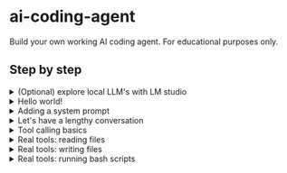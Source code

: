 # ai-coding-agent

Build your own working AI coding agent. For educational purposes only.

## Step by step

<details>
<summary>(Optional) explore local LLM's with LM studio</summary>

This step is optional, but very much recommended if you want to understand how LLM's work. 
Download and install [LM Studio](https://lmstudio.ai/) and try to achieve the following tasks:

* Download a small local model (e.g. Qwen/Qwen2.5-Coder-7B-Instruct-GGUF).
* Try chatting with the downloaded model in LM studio. Play around with the settings (developer mode, temperature, top_p, max new tokens, etc).
* Try starting the LM studio server and sending a request to it via curl or postman. Play around with the settings (verbose logging, log incoming tokens)

</details>


<details>
<summary>Hello world!</summary>

Look for an openAI client for your language of choice.
You can use LM studio and your local model for the rest of this workshop. If your laptop struggles running tool-calling models you can use the OpenAI key provided by the facilitator.

Now let's build out your walking skeleton! 
Build a REPL loop that:

* asks for a user prompt
* forwards the prompt to the model
* prints the model response to console
* repeats

Acceptance test:
> Say "hello world"
> "Hello wold"

**note**: KISS aka keep it super simple, don't bother with any bells and whistles yet.
We have a lot to go through in the next 60 minutes 😅

If you feel comfortable in your coding skills and want to add _one_ super useful "bell and whistle", consider writing automated tests that run end-to-end acceptance tests for your AI agent.
It will save you from manually testing for regressions after each step.
</details>

<details>
<summary>Adding a system prompt</summary>

Different kinds of messages exist. We have seen the first two in hello world: user messages are the prompts we give to the model, assistant messages are messages returned by the model.
Now let's introduce a third kind of messages: system messages.
System messages are instructions that set the behavior of the model. Create a system prompt and load it into your conversation as the first message with role "system".

Acceptance test:
(create system message telling the model to talk like a pirate)
> Hi there!
> Ahoy matey! How can I be of service to ye today?
</details>

<details>
<summary>Let's have a lengthy conversation</summary>

Now we want to keep track of the conversation. We can do this by keeping a list of messages and appending both user and system prompts to it.
Add this conversation history to future model calls.

Acceptance test:

> "My name is John"
> "Hello John, how can I help you today?"
> "What was my name again?"
> "Your name is John"

</details>

<details>
<summary>Tool calling basics</summary>

Now let's explore tool calls, the extension that allows LLM's to do more than just generate tokens.
We will start implementing a 'get_secret' tool that returns a secret value hardcoded in your code.

The LLM needs to be instructed which tools are available. We will use the OpenAI function calling format for this today.
Next, your agent code needs to be able to detect when the model is requesting a tool call and execute the actual tool (hardcode "42" or something clever as the result).
Both the LLM tool call request and the tool call response need to be added to the conversation history.

Acceptance test:
> What is the secret?
(tool call requested, tool call happens on your machine, LLM is presented with the result)
> 42

</details>


<details>
<summary>Real tools: reading files</summary>

Now let's some actually useful tools. A coding agent should be able to read a file, write a file and execute code.
Let's start with reading files. Implement a 'read_file' tool that takes a file path as input and returns the file contents as output.

Acceptance test:
(write a file "secret.txt" with a secret only you know e.g. "1234")
> Can your tell me the contents of the file secret.txt?
(tool call requested, tool call happens on your machine, LLM is presented with the result)
> 1234

</details>


<details>
<summary>Real tools: writing files</summary>

Implement a 'write_file' tool that takes a file path and contents as input and writes this to disk.

Acceptance test:

> Please come up with a poem and write it to poem.txt
(tool call requested, tool call happens on your machine)
(poem.txt is created and contains a poem)

</details>


<details>
<summary>Real tools: running bash scripts</summary>

Handle with care, dependening on how much access you give your agent to your machine this could brick your system.
</details>